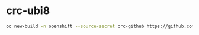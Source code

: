 # crc-ubi8

```bash
oc new-build -n openshift --source-secret crc-github https://github.com/mopanowicz/crc.git --context-dir s2i/crc-ubi8 --name crc-ubi8
```
